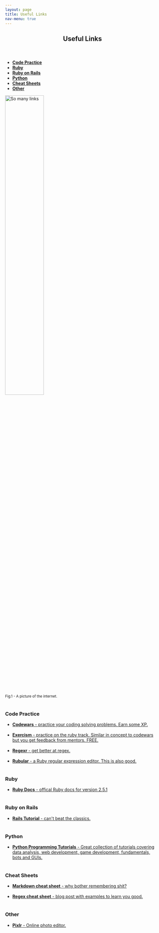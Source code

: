 ```yaml
---
layout: page
title: Useful Links
nav-menu: true
---
```


<!-- Main -->
<div id="main" class="alt">

  <!-- One -->
  <section id="one">
    <div class="inner">
      <header class="major">
        <h1>Useful Links</h1>
      </header>
  
  <ul>
    <li><a href="#code-practice" ><strong>Code Practice</strong></a></li>
    <li><a href="#ruby"><strong>Ruby</strong></a></li>
    <li><a href="#rails"><strong>Ruby on Rails</strong></a></li>
    <li><a href="#python"><strong>Python</strong></a></li>
    <li><a href="#cheatsheets"><strong>Cheat Sheets</strong></a></li>
    <li><a href="#other"><strong>Other</strong></a></li>
  </ul>

  <img src="http://righthanddesign.com.au/blog/wp-content/uploads/2014/10/internet-links.jpg" title="So many links" style="width:50%;height:auto" class="center">
  <figcaption><small>Fig.1 - A picture of the internet.</small></figcaption><br />

  <a name="code-practice"></a>
  <h3>Code Practice</h3>
  <ul>
    <li><a href="https://www.codewars.com/"><strong>Codewars</strong> - practice your coding solving problems. Earn some XP.</a></li><br />
    <li><a href="https://exercism.io/"><strong>Exercism</strong> - practice on the ruby track. Similar in concept to codewars but you get feedback from mentors. FREE.</a></li><br />
    <li><a href="https://regexr.com/"><strong>Regexr</strong> - get better at regex.</a></li><br />
    <li><a href="http://rubular.com/"><strong>Rubular</strong> - a Ruby regular expression editor. This is also good.</a></li><br />
  </ul>


  <a name="ruby"></a>
  <h3>Ruby</h3>
  <ul>
    <li><a href="https://ruby-doc.org/core-2.5.1/"><strong>Ruby Docs</strong> - offical Ruby docs for version 2.5.1</a></li><br />
  </ul>


  <a name="rails"></a>
  <h3>Ruby on Rails</h3>
  <ul>
    <li><a href="https://www.railstutorial.org/book"><strong>Rails Tutorial</strong> - can't beat the classics.</a></li><br />
  </ul>


  <a name="python"></a>
  <h3>Python</h3>
  <ul>
    <li><a href="https://pythonprogramming.net/"><strong>Python Programming Tutorials</strong> - Great collection of tutorials covering data analysis, web development, game development, fundamentals, bots and GUIs.</a></li><br />
  </ul>


  <a name="cheatsheets"></a>
  <h3>Cheat Sheets</h3>
  <ul>
    <li><a href="https://guides.github.com/pdfs/markdown-cheatsheet-online.pdf"><strong>Markdown cheat sheet</strong> - why bother remembering shit?</a></li><br />
    <li><a href="https://medium.com/factory-mind/regex-tutorial-a-simple-cheatsheet-by-examples-649dc1c3f285"><strong>Regex cheat sheet</strong> - blog post with examples to learn you good.</a></li><br />
  </ul>

  <a name="other"></a>
  <h3>Other</h3>
  <ul>
    <li><a href="https://pixlr.com/"><strong>Pixlr</strong> - Online photo editor.</a></li><br />
  </ul> 



</div>

